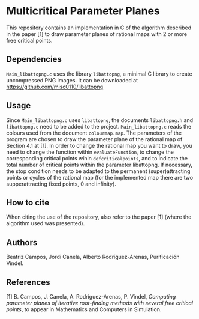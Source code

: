 # Multicritical Parameter Planes 

This repository contains an implementation in C of the algorithm described in the paper [1] to draw parameter planes of rational maps with 2 or more free critical points. 

## Dependencies

`Main_libattopng.c` uses the library `libattopng`, a minimal C library to create uncompressed PNG images. It can be downloaded at https://github.com/misc0110/libattopng

## Usage

Since `Main_libattopng.c` uses `libattopng`, the documents `libattopng.h` and `libattopng.c` need to be added to the project. `Main_libattopng.c` reads the colours used from the document `colourmap.map`. The parameters of the program are chosen to draw the parameter plane of the rational map of Section 4.1 at [1]. In order to change the rational map you want to draw, you need to change the function within `evaluateFunction`, to change the corresponding critical points wihin `defcriticalpoints`, and to indicate the total number of critical points within the parameter libattopng. If necessary, the stop condition needs to be adapted to the permanent (super)attracting points or cycles of the rational map (for the implemented map there are two supperattracting fixed points, 0 and infinity).

## How to cite

When citing the use of the repository, also refer to the paper [1] (where the algorithm used was presented).

## Authors

Beatriz Campos, Jordi Canela, Alberto Rodríguez-Arenas, Purificación Vindel.

## References 

[1] B. Campos, J. Canela, A. Rodríguez-Arenas, P. Vindel, _Computing parameter planes of iterative root-finding methods with several free critical points_, to appear in Mathematics and Computers in Simulation.
